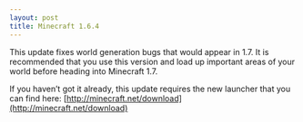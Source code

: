 ```yaml
---
layout: post
title: Minecraft 1.6.4
---
```

This update fixes world generation bugs that would appear in 1.7. It is recommended that you use this version and load up important areas of your world before heading into Minecraft 1.7.

If you haven’t got it already, this update requires the new launcher that you can find here: [http://minecraft.net/download](http://minecraft.net/download)